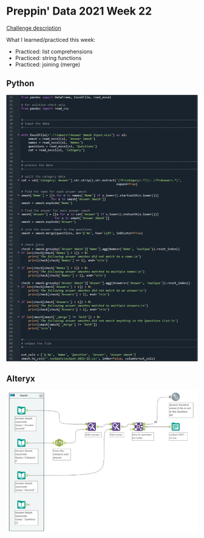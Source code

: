# Preppin' Data 2021 Week 22

[Challenge description](https://preppindata.blogspot.com/2021/06/2021-week-22-answer-smash.html)

What I learned/practiced this week:
* Practiced: list comprehensions
* Practiced: string functions
* Practiced: joining (merge)

## Python
<a href="preppin-data-2021-22.py">
<img src="img-python-code-2021-22.png?raw=true" alt="Python code">
</a>

## Alteryx
<a href="preppin-data-2021-22.yxzp">
<img src="img-alteryx-2021-22.png?raw=true" alt="Alteryx workflow">
</a>